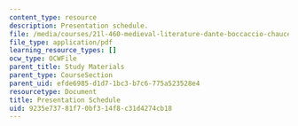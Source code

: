 ```yaml
---
content_type: resource
description: Presentation schedule.
file: /media/courses/21l-460-medieval-literature-dante-boccaccio-chaucer-spring-2005/9235e73781f70bf314f8c31d4274cb18_presentationsch.pdf
file_type: application/pdf
learning_resource_types: []
ocw_type: OCWFile
parent_title: Study Materials
parent_type: CourseSection
parent_uid: efde6985-d1d7-1bc3-b7c6-775a523528e4
resourcetype: Document
title: Presentation Schedule
uid: 9235e737-81f7-0bf3-14f8-c31d4274cb18
---
```

